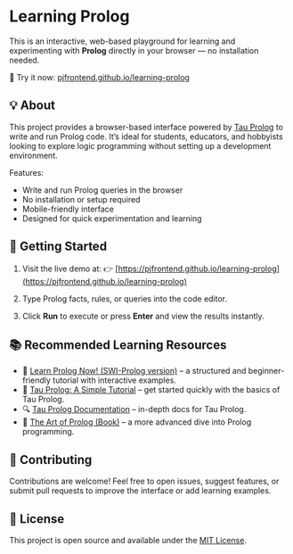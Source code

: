 # Learning Prolog

This is an interactive, web-based playground for learning and experimenting with **Prolog** directly in your browser — no installation needed.

🧠 Try it now: [pjfrontend.github.io/learning-prolog](https://pjfrontend.github.io/learning-prolog/)

## 💡 About

This project provides a browser-based interface powered by [Tau Prolog](https://tau-prolog.org/) to write and run Prolog code. It’s ideal for students, educators, and hobbyists looking to explore logic programming without setting up a development environment.

Features:

* Write and run Prolog queries in the browser
* No installation or setup required
* Mobile-friendly interface
* Designed for quick experimentation and learning

## 🚀 Getting Started

1. Visit the live demo at:
   👉 [https://pjfrontend.github.io/learning-prolog](https://pjfrontend.github.io/learning-prolog)

2. Type Prolog facts, rules, or queries into the code editor.

3. Click **Run** to execute or press **Enter** and view the results instantly.

## 📚 Recommended Learning Resources

* 📘 [Learn Prolog Now! (SWI-Prolog version)](https://lpn.swi-prolog.org/lpnpage.php?pageid=online) – a structured and beginner-friendly tutorial with interactive examples.
* 📘 [Tau Prolog: A Simple Tutorial](https://tau-prolog.org/manual/a-simple-tutorial) – get started quickly with the basics of Tau Prolog.
* 🔍 [Tau Prolog Documentation](https://tau-prolog.org/documentation) – in-depth docs for Tau Prolog.
* 📖 [The Art of Prolog (Book)](https://mitpress.mit.edu/9780262010773/the-art-of-prolog/) – a more advanced dive into Prolog programming.

## 🙌 Contributing

Contributions are welcome! Feel free to open issues, suggest features, or submit pull requests to improve the interface or add learning examples.

## 📄 License

This project is open source and available under the [MIT License](LICENSE).

